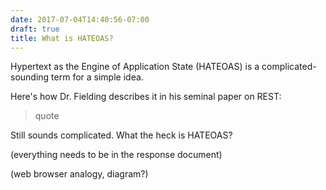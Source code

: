 ```yaml
---
date: 2017-07-04T14:40:56-07:00
draft: true
title: What is HATEOAS?
---
```


Hypertext as the Engine of Application State (HATEOAS) is a complicated-sounding term for a simple idea.

Here's how Dr. Fielding describes it in his seminal paper on REST:

> quote

Still sounds complicated. What the heck is HATEOAS?

<!--more-->

(everything needs to be in the response document)

(web browser analogy, diagram?)

